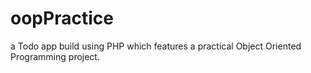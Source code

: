 # oopPractice
a Todo app build using PHP which features a practical Object Oriented Programming project.
